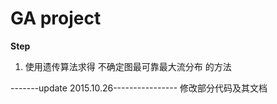GA  project
==================================
**Step**

1. 使用遗传算法求得  不确定图最可靠最大流分布 的方法


-------update 2015.10.26----------------
修改部分代码及其文档
